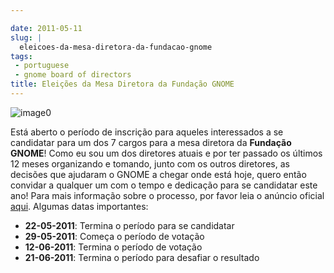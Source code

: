 ```yaml
---

date: 2011-05-11
slug: |
  eleicoes-da-mesa-diretora-da-fundacao-gnome
tags:
 - portuguese
 - gnome board of directors
title: Eleições da Mesa Diretora da Fundação GNOME
---
```

![image0](http://farm4.static.flickr.com/3273/3003414804_39693eb619_d.jpg)

Está aberto o período de inscrição para aqueles interessados a se
candidatar para um dos 7 cargos para a mesa diretora da **Fundação
GNOME**! Como eu sou um dos diretores atuais e por ter passado os
últimos 12 meses organizando e tomando, junto com os outros diretores,
as decisões que ajudaram o GNOME a chegar onde está hoje, quero então
convidar a qualquer um com o tempo e dedicação para se candidatar este
ano! Para mais informação sobre o processo, por favor leia o anúncio
oficial
[aqui](http://permalink.gmane.org/gmane.comp.gnome.foundation.announce/464).
Algumas datas importantes:

-   **22-05-2011**: Termina o período para se candidatar
-   **29-05-2011**: Começa o período de votação
-   **12-06-2011**: Termina o período de votação
-   **21-06-2011**: Termina o período para desafiar o resultado
